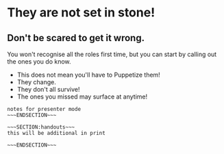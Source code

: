 <!SLIDE>
# They are not set in stone! #
## Don't be scared to get it wrong. ##

You won't recognise all the roles first time, but you can start by calling out the ones you do know.

* This does not mean you'll have to Puppetize them!
* They change.
* They don't all survive!
* The ones you missed may surface at anytime!

~~~SECTION:notes~~~
notes for presenter mode
~~~ENDSECTION~~~

~~~SECTION:handouts~~~
this will be additional in print

~~~ENDSECTION~~~
